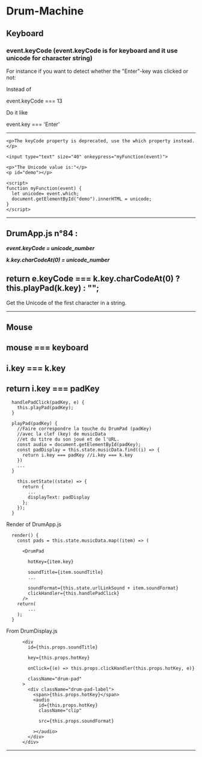 # Drum-Machine


## Keyboard

### event.keyCode (event.keyCode is for keyboard and it use unicode for character string)

For instance if you want to detect whether the "Enter"-key was clicked or not:

Instead of

event.keyCode === 13

Do it like

event.key === 'Enter'

---

```
<p>The keyCode property is deprecated, use the which property instead.</p>

<input type="text" size="40" onkeypress="myFunction(event)">

<p>"The Unicode value is:"</p>
<p id="demo"></p>

<script>
function myFunction(event) {
  let unicode= event.which;
  document.getElementById("demo").innerHTML = unicode;
}
</script>
```

---

## DrumApp.js n°84 :

***event.keyCode = unicode_number***

***k.key.charCodeAt(0) = unicode_number***

## return e.keyCode === k.key.charCodeAt(0) ? this.playPad(k.key) : "";

Get the Unicode of the first character in a string.

---

## Mouse

## mouse === keyboard

## i.key === k.key

## return i.key === padKey

```
  handlePadClick(padKey, e) {
    this.playPad(padKey);
  }

  playPad(padKey) {
    //Faire correspondre la touche du DrumPad (padKey)
    //avec la clef (key) de musicData
    //et du titre du son joué et de l'URL.
    const audio = document.getElementById(padKey);
    const padDisplay = this.state.musicData.find((i) => {
      return i.key === padKey //i.key === k.key
   	})
   	...
  }
```

```
    this.setState((state) => {
      return {
      	...
        displayText: padDisplay
      };
    });
  }
```

Render of DrumApp.js

```
  render() {
    const pads = this.state.musicData.map((item) => (
    	
      <DrumPad

        hotKey={item.key}
        
        soundTitle={item.soundTitle}
        ...
        
        soundFormat={this.state.urlLinkSound + item.soundFormat}
        clickHandler={this.handlePadClick}
      />
    return(
    	...
    );
  }
```

From DrumDisplay.js

```
      <div
        id={this.props.soundTitle}

        key={this.props.hotKey}

        onClick={(e) => this.props.clickHandler(this.props.hotKey, e)}

        className="drum-pad"
      >
        <div className="drum-pad-label">
          <span>{this.props.hotKey}</span>
          <audio
            id={this.props.hotKey}
            className="clip"

            src={this.props.soundFormat}
          
          ></audio>
        </div>
      </div>
```

---
